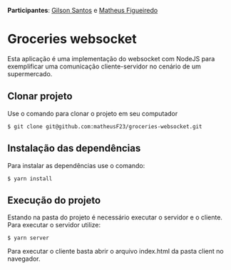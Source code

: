 **Participantes**: [Gilson Santos](https://github.com/gilsonsantos03) e [Matheus Figueiredo](https://github.com/matheusF23)

# Groceries websocket

Esta aplicação é uma implementação do websocket com NodeJS para exemplificar uma comunicação cliente-servidor no cenário de um supermercado.

## Clonar projeto

Use o comando para clonar o projeto em seu computador
```
$ git clone git@github.com:matheusF23/groceries-websocket.git
```

## Instalação das dependências

Para instalar as dependências use o comando:
```
$ yarn install
```

## Execução do projeto
Estando na pasta do projeto é necessário executar o servidor e o cliente. Para executar o servidor utilize:
```
$ yarn server
```

Para executar o cliente basta abrir o arquivo index.html da pasta client no navegador.
